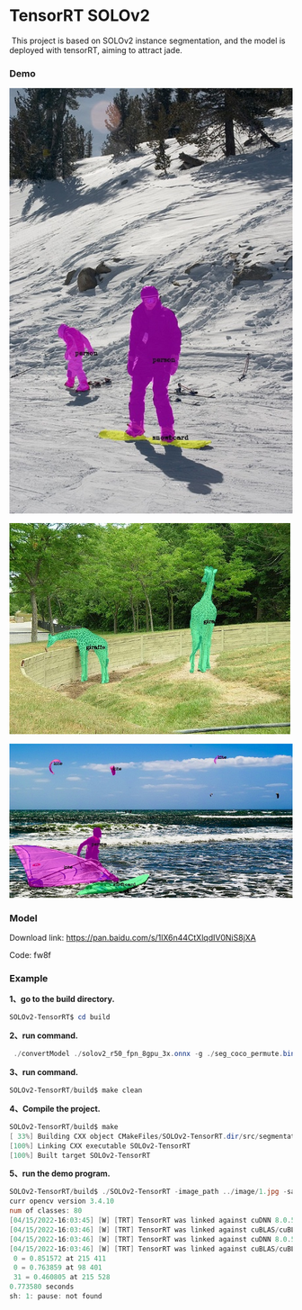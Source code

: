 

# TensorRT  SOLOv2

​		This project is based on SOLOv2 instance segmentation, and the model is deployed with tensorRT, aiming to attract jade.

### Demo

<img src="./image/result1.jpg" alt="result1" style="zoom:120%;" />

![result3](./image/result3.jpg)

<img src="./image/result2.jpg" alt="result2" style="zoom:80%;" />



### Model

Download link:  https://pan.baidu.com/s/1lX6n44CtXlqdIV0NiS8jXA

Code: fw8f

### Example

**1、go to the build directory.**

```powershell
SOLOv2-TensorRT$ cd build
```

**2、run command.**

```powershell
 ./convertModel ./solov2_r50_fpn_8gpu_3x.onnx -g ./seg_coco_permute.bin
```

**3、run command.**

```powershell
SOLOv2-TensorRT/build$ make clean
```

**4、Compile the project.**

```powershell
SOLOv2-TensorRT/build$ make
[ 33%] Building CXX object CMakeFiles/SOLOv2-TensorRT.dir/src/segmentation_trt.cpp.o
[100%] Linking CXX executable SOLOv2-TensorRT
[100%] Built target SOLOv2-TensorRT
```

**5、run the demo program.**

```powershell
SOLOv2-TensorRT/build$ ./SOLOv2-TensorRT -image_path ../image/1.jpg -save_path demo1.jpg
curr opencv version 3.4.10
num of classes: 80
[04/15/2022-16:03:45] [W] [TRT] TensorRT was linked against cuDNN 8.0.5 but loaded cuDNN 8.0.2
[04/15/2022-16:03:46] [W] [TRT] TensorRT was linked against cuBLAS/cuBLAS LT 11.2.0 but loaded cuBLAS/cuBLAS LT 11.1.0
[04/15/2022-16:03:46] [W] [TRT] TensorRT was linked against cuDNN 8.0.5 but loaded cuDNN 8.0.2
[04/15/2022-16:03:46] [W] [TRT] TensorRT was linked against cuBLAS/cuBLAS LT 11.2.0 but loaded cuBLAS/cuBLAS LT 11.1.0
 0 = 0.851572 at 215 411
 0 = 0.763859 at 98 401
 31 = 0.460805 at 215 528
0.773580 seconds
sh: 1: pause: not found
```


